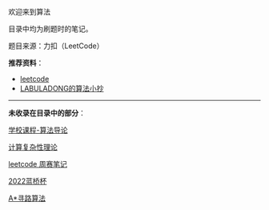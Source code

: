 
欢迎来到算法

目录中均为刷题时的笔记。

题目来源：力扣（LeetCode）

**推荐资料**：
- [leetcode](https://leetcode.cn/leetbook/)
- [LABULADONG的算法小抄](https://labuladong.gitee.io/algo/)

------------------

**未收录在目录中的部分**：

[学校课程-算法导论](算法/理论知识)

[计算复杂性理论](算法/np)

[leetcode 周赛笔记](算法/周赛笔记/)

[2022蓝桥杯](算法/蓝桥杯/)

[A*寻路算法](算法/寻路算法)